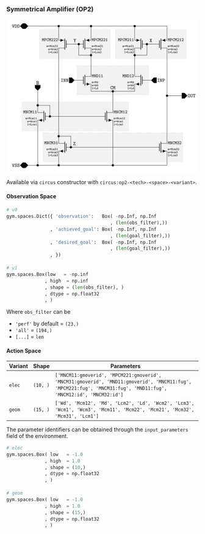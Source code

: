 ### Symmetrical Amplifier (OP2)

![op2](https://raw.githubusercontent.com/matthschw/ace/main/figures/op2.png)

Available via `circus` constructor with `circus:op2-<tech>-<space>-<variant>`.

#### Observation Space

```python
# v0
gym.spaces.Dict({ 'observation':   Box( -np.Inf, np.Inf
                                      , (len(obs_filter),))
                , 'achieved_goal': Box( -np.Inf, np.Inf
                                      , (len(goal_filter),))
                , 'desired_goal':  Box( -np.Inf, np.Inf
                                      , (len(goal_filter),))
                , })

# v1
gym.spaces.Box(low   = -np.inf
              , high  = np.inf
              , shape = (len(obs_filter), )
              , dtype = np.float32
              , )

```

Where `obs_filter` can be
- `'perf'` by default = `(23,)`
- `'all'` = `(194,)`
- `[...]` = `len`

#### Action Space 

| Variant | Shape    | Parameters                                                                                                                                                       |
|---------|----------|------------------------------------------------------------------------------------------------------------------------------------------------------------------|
| `elec`  | `(10, )` | `['MNCM11:gmoverid', 'MPCM221:gmoverid', 'MNCM31:gmoverid', 'MND11:gmoverid', 'MNCM11:fug', 'MPCM221:fug', 'MNCM31:fug', 'MND11:fug', 'MNCM12:id', 'MNCM32:id']` |
| `geom`  | `(15, )` | `['Wd', 'Mcm12', 'Md', 'Lcm2', 'Ld', 'Wcm2', 'Lcm3', 'Wcm1', 'Wcm3', 'Mcm11', 'Mcm22', 'Mcm21', 'Mcm32', 'Mcm31', 'Lcm1']`                                       |

The parameter identifiers can be obtained through the `input_parameters` field
of the environment.

```python
# elec
gym.spaces.Box( low   = -1.0
              , high  = 1.0
              , shape = (10,)
              , dtype = np.float32
              , )

# geom
gym.spaces.Box( low   = -1.0
              , high  = 1.0
              , shape = (15,)
              , dtype = np.float32
              , )
```

